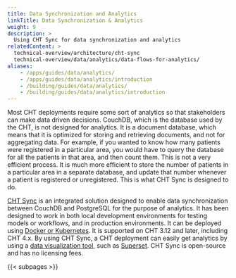 ```yaml
---
title: Data Synchronization and Analytics
linkTitle: Data Synchronization & Analytics
weight: 9
description: >
  Using CHT Sync for data synchronization and analytics
relatedContent: >
  technical-overview/architecture/cht-sync
  technical-overview/data/analytics/data-flows-for-analytics/
aliases:
    - /apps/guides/data/analytics/
    - /apps/guides/data/analytics/introduction
    - /building/guides/data/analytics/
    - /building/guides/data/analytics/introduction
---
```


Most CHT deployments require some sort of analytics so that stakeholders can make data driven decisions. CouchDB, which is the database used by the CHT, is not designed for analytics. It is a document database, which means that it is optimized for storing and retrieving documents, and not for aggregating data. For example, if you wanted to know how many patients were registered in a particular area, you would have to query the database for all the patients in that area, and then count them. This is not a very efficient process. It is much more efficient to store the number of patients in a particular area in a separate database, and update that number whenever a patient is registered or unregistered. This is what CHT Sync is designed to do.

[CHT Sync](/technical-overview/architecture/cht-sync) is an integrated solution designed to enable data synchronization between CouchDB and PostgreSQL for the purpose of analytics. It has been designed to work in both local development environments for testing models or workflows, and in production environments. It can be deployed using [Docker or Kubernetes](//hosting/cht/kubernetes-vs-docker). It is supported on CHT 3.12 and later, including CHT 4.x. By using CHT Sync, a CHT deployment can easily get analytics by using a [data visualization tool](//hosting/analytics/dashboards), such as [Superset](https://superset.apache.org/). CHT Sync is open-source and has no licensing fees.

{{< subpages >}}
